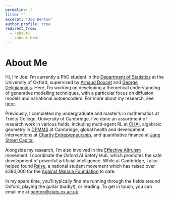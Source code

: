 ```yaml
---
permalink: /
title: ""
excerpt: "Joe Benton"
author_profile: true
redirect_from: 
  - /about/
  - /about.html
---
```


# About Me

Hi, I’m Joe! I’m currently a PhD student in the [Department of Statistics](https://www.stats.ox.ac.uk/) at the University of Oxford, supervised by [Arnaud Doucet](https://www.stats.ox.ac.uk/~doucet/) and [George Deligiannidis](https://www.stats.ox.ac.uk/~deligian/). Here, I’m working on developing a theoretical understanding of generative modelling techniques, with a particular focus on diffusion models and variational autoencoders. For more about my research, see [here](https://joejbenton.com/research/).

Previously, I completed my undergraduate and master’s in mathematics at Trinity College, University of Cambridge. I’ve done an assortment of research work in various fields, including multi-agent RL at [CHAI](https://humancompatible.ai/), algebraic geometry in [DPMMS](https://www.dpmms.cam.ac.uk/) at Cambridge, global health and development interventions at [Charity Entrepreneurship](https://www.charityentrepreneurship.com/), and quantitative finance at [Jane Street Capital](https://www.janestreet.com/).

Alongside my research, I’m also involved in the [Effective Altruism](https://www.effectivealtruism.org/) movement. I coordinate the Oxford AI Safety Hub, which promotes the safe development of powerful artificial intelligence. While at Cambridge, I also helped found [Raise](https://www.joinraise.org/), a national student movement which has raised over £380,000 for the [Against Malaria Foundation](https://www.againstmalaria.com/) to date.

In my spare time, you'll typically find me running through the fields around Oxford, playing the guitar (badly!), or reading. To get in touch, you can email me at [benton@stats.ox.ac.uk](mailto:benton@stats.ox.ac.uk).
